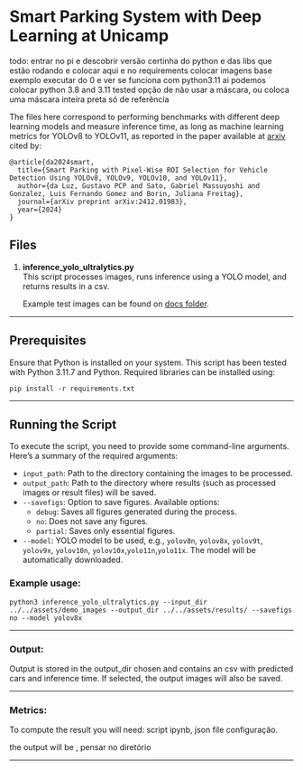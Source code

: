 # Smart Parking System with Deep Learning at Unicamp

todo: entrar no pi e descobrir versão certinha do python e das libs que estão rodando e colocar aqui e no requirements
colocar imagens base exemplo
executar do 0 e ver se funciona com python3.11 ai podemos colocar python 3.8 and 3.11 tested
opção de não usar a máscara, ou coloca uma máscara inteira preta só de referência

The files here correspond to performing benchmarks with different deep learning models and measure inference time, as long as machine learning metrics for YOLOv8 to YOLOv11, as reported in the paper available at [arxiv](https://arxiv.org/abs/2412.01983) cited by: 

```
@article{da2024smart,
  title={Smart Parking with Pixel-Wise ROI Selection for Vehicle Detection Using YOLOv8, YOLOv9, YOLOv10, and YOLOv11},
  author={da Luz, Gustavo PCP and Sato, Gabriel Massuyoshi and Gonzalez, Luis Fernando Gomez and Borin, Juliana Freitag},
  journal={arXiv preprint arXiv:2412.01983},
  year={2024}
}

```

## Files

1. **inference_yolo_ultralytics.py**  
   This script processes images, runs inference using a YOLO model, and returns results in a csv.

   Example test images can be found on [docs folder](../../assets/demo_images).

---

## Prerequisites

Ensure that Python is installed on your system. This script has been tested with Python 3.11.7 and Python. Required libraries can be installed using:

```
pip install -r requirements.txt
```

---

## Running the Script

To execute the script, you need to provide some command-line arguments. Here’s a summary of the required arguments:

- `input_path`: Path to the directory containing the images to be processed.
- `output_path`: Path to the directory where results (such as processed images or result files) will be saved.
- `--savefigs`: Option to save figures. Available options:
  - `debug`: Saves all figures generated during the process.
  - `no`: Does not save any figures.
  - `partial`: Saves only essential figures.
- `--model`: YOLO model to be used, e.g., `yolov8n`, `yolov8x`, `yolov9t`, `yolov9x`, `yolov10n`, `yolov10x`,`yolo11n`,`yolo11x`. The model will be automatically downloaded.


### Example usage:


```
python3 inference_yolo_ultralytics.py --input_dir ../../assets/demo_images --output_dir ../../assets/results/ --savefigs no --model yolov8x
```

---
  
### Output:

Output is stored in the output_dir chosen and contains an csv with predicted cars and inference time. If selected, the output images will also be saved.

---


### Metrics: 

To compute the result you will need: script ipynb, json file configuração.

the output will be , pensar no diretório

---
